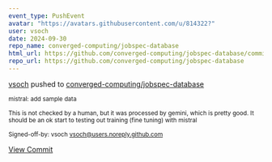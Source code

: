 ```yaml
---
event_type: PushEvent
avatar: "https://avatars.githubusercontent.com/u/814322?"
user: vsoch
date: 2024-09-30
repo_name: converged-computing/jobspec-database
html_url: https://github.com/converged-computing/jobspec-database/commit/b892f5ffa101fe597de765946d9a5cb4bbf09bff
repo_url: https://github.com/converged-computing/jobspec-database
---
```


<a href='https://github.com/vsoch' target='_blank'>vsoch</a> pushed to <a href='https://github.com/converged-computing/jobspec-database' target='_blank'>converged-computing/jobspec-database</a>

<small>mistral: add sample data

This is not checked by a human, but it was processed
by gemini, which is pretty good. It should be an ok
start to testing out training (fine tuning) with mistral

Signed-off-by: vsoch <vsoch@users.noreply.github.com></small>

<a href='https://github.com/converged-computing/jobspec-database/commit/b892f5ffa101fe597de765946d9a5cb4bbf09bff' target='_blank'>View Commit</a>